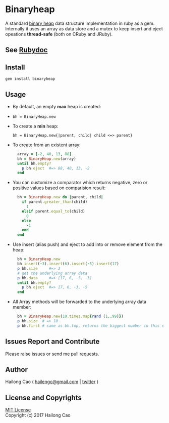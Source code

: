 # Binaryheap

A standard [binary heap](https://en.wikipedia.org/wiki/Binary_heap) data structure implementation in ruby as a gem. 
Internally it uses an array as data store and a mutex to keep insert and eject opeations **thread-safe** (both on CRuby and JRuby).

## See [Rubydoc](http://www.rubydoc.info/gems/binaryheap/BinaryHeap)

## Install

`gem install binaryheap`

## Usage

- By default, an empty **max** heap is created:
- 
  `bh = BinaryHeap.new`

- To create a **min** heap:

  `bh = BinaryHeap.new{|parent, child| child <=> parent}`

- To create from an existent array:

  ```ruby
    array = [-2, 40, 13, 88]
    bh = BinaryHeap.new(array)
    until bh.empty?
      p bh.eject  #=> 88, 40, 13, -2
    end
  ```

* You can customize a comparator which returns negative, zero or positive values based on comparision result:

  ```ruby
    bh = BinaryHeap.new do |parent, child| 
      if parent.greater_than(child)
        1
      elsif parent.equal_to(child)
        0
      else 
        -1
      end
    end
  ```

- Use insert (alias push) and eject to add into or remove element from the heap:

  ```ruby
    bh = BinaryHeap.new
    bh.insert(-3).insert(6).insert(-5).insert(17)
    p bh.size     #=> 3
    # get the underlying array data
    p bh.data     #=> [17, 6, -5, -3]
    until bh.empty?
      p bh.eject  #=> 17, 6, -3, -5
    end
  ```

- All Array methods will be forwarded to the underlying array data member:

  ```ruby
    bh = BinaryHeap.new(10.times.map{rand (1..99)})
    p bh.size  # => 10
    p bh.first # same as bh.top, returns the biggest number in this case
  ```

## Issues Report and Contribute

Please raise issues or send me pull requests.

## Author

Hailong Cao ( hailengc@gmail.com | [twitter](https://twitter.com/hailengc) )

## License and Copyrights

[MIT License](https://choosealicense.com/licenses/mit/)  
Copyright (c) 2017 Hailong Cao
